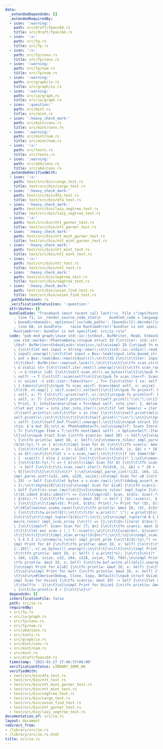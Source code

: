 ```yaml
---
data:
  _extendedDependsOn: []
  _extendedRequiredBy:
  - icon: ':warning:'
    path: src/draft/fpacc64.rs
    title: src/draft/fpacc64.rs
  - icon: ':x:'
    path: src/fp.rs
    title: src/fp.rs
  - icon: ':x:'
    path: src/fp/conv.rs
    title: src/fp/conv.rs
  - icon: ':warning:'
    path: src/fp/num.rs
    title: src/fp/num.rs
  - icon: ':warning:'
    path: src/graph/io.rs
    title: src/graph/io.rs
  - icon: ':warning:'
    path: src/io/graph.rs
    title: src/io/graph.rs
  - icon: ':question:'
    path: src/mint.rs
    title: src/mint.rs
  - icon: ':heavy_check_mark:'
    path: src/mint/conv.rs
    title: src/mint/conv.rs
  - icon: ':warning:'
    path: src/mint/num.rs
    title: src/mint/num.rs
  - icon: ':x:'
    path: src/tests.rs
    title: src/tests.rs
  - icon: ':warning:'
    path: src/u64/conv.rs
    title: src/u64/conv.rs
  _extendedVerifiedWith:
  - icon: ':x:'
    path: test/src/bin/cargo_test.rs
    title: test/src/bin/cargo_test.rs
  - icon: ':heavy_check_mark:'
    path: test/src/bin/dfa_test.rs
    title: test/src/bin/dfa_test.rs
  - icon: ':heavy_check_mark:'
    path: test/src/bin/lazy_segtree_test.rs
    title: test/src/bin/lazy_segtree_test.rs
  - icon: ':x:'
    path: test/src/bin/ntt_garner_test.rs
    title: test/src/bin/ntt_garner_test.rs
  - icon: ':heavy_check_mark:'
    path: test/src/bin/ntt_mint_garner_test.rs
    title: test/src/bin/ntt_mint_garner_test.rs
  - icon: ':heavy_check_mark:'
    path: test/src/bin/ntt_mint_test.rs
    title: test/src/bin/ntt_mint_test.rs
  - icon: ':x:'
    path: test/src/bin/ntt_test.rs
    title: test/src/bin/ntt_test.rs
  - icon: ':heavy_check_mark:'
    path: test/src/bin/segtree_test.rs
    title: test/src/bin/segtree_test.rs
  - icon: ':heavy_check_mark:'
    path: test/src/bin/union_find_test.rs
    title: test/src/bin/union_find_test.rs
  _pathExtension: rs
  _verificationStatusIcon: ':question:'
  attributes: {}
  bundledCode: "Traceback (most recent call last):\n  File \"/opt/hostedtoolcache/Python/3.9.1/x64/lib/python3.9/site-packages/onlinejudge_verify/documentation/build.py\"\
    , line 71, in _render_source_code_stat\n    bundled_code = language.bundle(stat.path,\
    \ basedir=basedir, options={'include_paths': [basedir]}).decode()\n  File \"/opt/hostedtoolcache/Python/3.9.1/x64/lib/python3.9/site-packages/onlinejudge_verify/languages/user_defined.py\"\
    , line 68, in bundle\n    raise RuntimeError('bundler is not specified: {}'.format(path.as_posix()))\n\
    RuntimeError: bundler is not specified: src/io.rs\n"
  code: "pub mod graph;\nuse std::io::{stdout, BufWriter, Read, StdoutLock, Write};\n\
    use std::marker::PhantomData;\n\npub struct IO {\n\titer: std::str::SplitAsciiWhitespace<'static>,\n\
    \tbuf: BufWriter<StdoutLock<'static>>,\n}\n\nimpl IO {\n\tpub fn new() -> Self\
    \ {\n\t\tlet mut input = String::new();\n\t\tstd::io::stdin().read_to_string(&mut\
    \ input).unwrap();\n\t\tlet input = Box::leak(input.into_boxed_str());\n\t\tlet\
    \ out = Box::leak(Box::new(stdout()));\n\t\tIO {\n\t\t\titer: input.split_ascii_whitespace(),\n\
    \t\t\tbuf: BufWriter::new(out.lock()),\n\t\t}\n\t}\n\tfn scan_str(&mut self) ->\
    \ &'static str {\n\t\tself.iter.next().unwrap()\n\t}\n\tfn scan_raw(&mut self)\
    \ -> &'static [u8] {\n\t\tself.scan_str().as_bytes()\n\t}\n\tpub fn scan<T: Scan>(&mut\
    \ self) -> T {\n\t\tT::scan(self)\n\t}\n\tpub fn scan_iter<T: Scan>(&mut self,\
    \ n: usize) -> std::iter::Take<Iter<'_, T>> {\n\t\tIter { io: self, _m: PhantomData\
    \ }.take(n)\n\t}\n\tpub fn scan_vec<T: Scan>(&mut self, n: usize) -> Vec<T> {\n\
    \t\t(0..n).map(|_| self.scan()).collect()\n\t}\n\tpub fn print<T: Print>(&mut\
    \ self, x: T) {\n\t\tT::print(self, x);\n\t}\n\tpub fn println<T: Print>(&mut\
    \ self, x: T) {\n\t\tself.print(x);\n\t\tself.print(\"\\n\");\n\t}\n\tpub fn iterln<T:\
    \ Print, I: IntoIterator<Item = T>>(&mut self, into_iter: I, delim: &str) {\n\t\
    \tlet mut iter = into_iter.into_iter();\n\t\tif let Some(v) = iter.next() {\n\t\
    \t\tself.print(v);\n\t\t\tfor v in iter {\n\t\t\t\tself.print(delim);\n\t\t\t\t\
    self.print(v);\n\t\t\t}\n\t\t}\n\t\tself.print(\"\\n\");\n\t}\n\tpub fn flush(&mut\
    \ self) {\n\t\tself.buf.flush().unwrap();\n\t}\n}\n\npub struct Iter<'a, T> {\n\
    \tio: &'a mut IO,\n\t_m: PhantomData<T>,\n}\n\nimpl<T: Scan> Iterator for Iter<'_,\
    \ T> {\n\ttype Item = T;\n\tfn next(&mut self) -> Option<Self::Item> {\n\t\tSome(self.io.scan())\n\
    \t}\n}\n\npub trait Scan {\n\tfn scan(io: &mut IO) -> Self;\n}\n\npub trait Print\
    \ {\n\tfn print(w: &mut IO, x: Self);\n}\n\nmacro_rules! impl_parse_iint {\n\t\
    ($($t:ty),*) => { $(\n\t\timpl Scan for $t {\n\t\t\tfn scan(s: &mut IO) -> Self\
    \ {\n\t\t\t\tlet scan = |t: &[u8]| t.iter().fold(0, |s, &b| s * 10 + (b & 0x0F)\
    \ as $t);\n\t\t\t\tlet s = s.scan_raw();\n\t\t\t\tif let Some((&b'-', t)) = s.split_first()\
    \ { -scan(t) } else { scan(s) }\n\t\t\t}\n\t\t}\n\t)* };\n}\n\nmacro_rules! impl_parse_uint\
    \ {\n\t($($t:ty),*) => { $(\n\t\timpl Scan for $t {\n\t\t\tfn scan(s: &mut IO)\
    \ -> Self {\n\t\t\t\ts.scan_raw().iter().fold(0, |s, &b| s * 10 + (b & 0x0F) as\
    \ $t)\n\t\t\t}\n\t\t}\n\t)* };\n}\n\nimpl_parse_iint!(i32, i64, i128, isize);\n\
    impl_parse_uint!(u32, u64, u128, usize);\n\nimpl Scan for u8 {\n\tfn scan(s: &mut\
    \ IO) -> Self {\n\t\tlet bytes = s.scan_raw();\n\t\tdebug_assert_eq!(bytes.len(),\
    \ 1);\n\t\tbytes[0]\n\t}\n}\n\nimpl Scan for &[u8] {\n\tfn scan(s: &mut IO) ->\
    \ Self {\n\t\ts.scan_raw()\n\t}\n}\n\nmacro_rules! impl_tuple {\n\t() => {};\n\
    \t($t:ident $($ts:ident)*) => {\n\t\timpl<$t: Scan, $($ts: Scan),*> Scan for ($t,\
    \ $($ts),*) {\n\t\t\tfn scan(s: &mut IO) -> Self { ($t::scan(s), $($ts::scan(s)),*)\
    \ }\n\t\t}\n\t\timpl<$t: Print, $($ts: Print),*> Print for ($t, $($ts),*) {\n\t\
    \t\t#[allow(non_snake_case)]\n\t\t\tfn print(w: &mut IO, ($t, $($ts),*): Self)\
    \ {\n\t\t\t\tw.print($t);\n\t\t\t\t$( w.print(\" \"); w.print($ts); )*\n\t\t\t\
    }\n\t\t}\n\t\timpl_tuple!($($ts)*);\n\t};\n}\n\nimpl_tuple!(A B C D E F G);\n\n\
    macro_rules! impl_scan_array {\n\t() => {};\n\t($n:literal $($ns:literal)*) =>\
    \ {\n\t\timpl<T: Scan> Scan for [T; $n] {\n\t\t\tfn scan(s: &mut IO) -> Self {\n\
    \t\t\t\tlet mut scan = |_| T::scan(s);\n\t\t\t\t[scan($n), $(scan($ns)),*]\n\t\
    \t\t}\n\t\t}\n\t\timpl_scan_array!($($ns)*);\n\t};\n}\n\nimpl_scan_array!(7 6\
    \ 5 4 3 2 1);\n\nmacro_rules! impl_print_prim {\n\t($($t:ty),*) => { $(\n\t\t\
    impl Print for $t {\n\t\t\tfn print(w: &mut IO, x: Self) {\n\t\t\t\tw.buf.write_all(format!(\"\
    {:.10}\", x).as_bytes()).unwrap();\n\t\t\t}\n\t\t}\n\t\timpl Print for &$t {\n\
    \t\t\tfn print(w: &mut IO, x: Self) { w.print(*x); }\n\t\t}\n\t)* };\n}\n\nimpl_print_prim!(i32,\
    \ i64, i128, isize, u32, u64, u128, usize, f32, f64);\n\nimpl Print for u8 {\n\
    \tfn print(w: &mut IO, x: Self) {\n\t\tw.buf.write_all(&[x]).unwrap();\n\t}\n\
    }\n\nimpl Print for &[u8] {\n\tfn print(w: &mut IO, x: Self) {\n\t\tw.buf.write_all(x).unwrap();\n\
    \t}\n}\n\nimpl Print for &str {\n\tfn print(w: &mut IO, x: Self) {\n\t\tw.print(x.as_bytes());\n\
    \t}\n}\n\n#[derive(Debug, Clone, Copy, Default)]\npub struct Usize1(pub usize);\n\
    impl Scan for Usize1 {\n\tfn scan(io: &mut IO) -> Self {\n\t\tlet n: usize = io.scan();\n\
    \t\tSelf(n - 1)\n\t}\n}\nimpl Print for Usize1 {\n\tfn print(w: &mut IO, x: Self)\
    \ {\n\t\tw.print(x.0 + 1)\n\t}\n}\n"
  dependsOn: []
  isVerificationFile: false
  path: src/io.rs
  requiredBy:
  - src/fp.rs
  - src/io/graph.rs
  - src/fp/conv.rs
  - src/fp/num.rs
  - src/u64/conv.rs
  - src/tests.rs
  - src/graph/io.rs
  - src/mint/conv.rs
  - src/mint/num.rs
  - src/mint.rs
  - src/draft/fpacc64.rs
  timestamp: '2021-01-27 17:46:37+09:00'
  verificationStatus: LIBRARY_SOME_WA
  verifiedWith:
  - test/src/bin/dfa_test.rs
  - test/src/bin/ntt_test.rs
  - test/src/bin/ntt_mint_garner_test.rs
  - test/src/bin/ntt_mint_test.rs
  - test/src/bin/segtree_test.rs
  - test/src/bin/cargo_test.rs
  - test/src/bin/union_find_test.rs
  - test/src/bin/ntt_garner_test.rs
  - test/src/bin/lazy_segtree_test.rs
documentation_of: src/io.rs
layout: document
redirect_from:
- /library/src/io.rs
- /library/src/io.rs.html
title: src/io.rs
---
```

